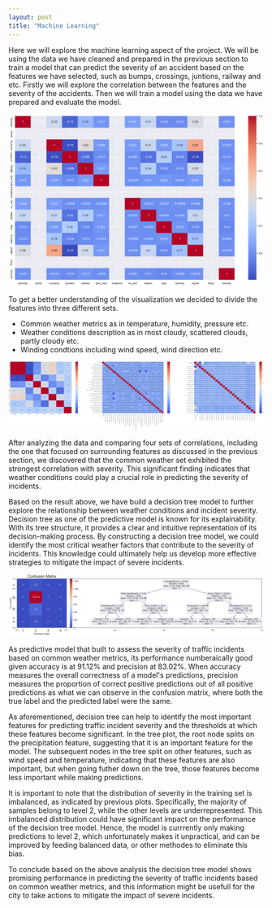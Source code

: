 ```yaml
---
layout: post
title: "Machine Learning"
---
```


Here we will explore the machine learning aspect of the project. We will be using the data we have cleaned and prepared in the previous section to train a model that can predict the severity of an accident based on the features we have selected, such as bumps, crossings, juntions, railway and etc. Firstly we will explore the correlation between the features and the severity of the accidents. Then we will train a model using the data we have prepared and evaluate the model.

<img src="assets/images/Correlation_Matrix.png" alt="Correlation Matrix"/>

To get a better understanding of the visualization we decided to divide the features into three different sets.
- Common weather metrics as in temperature, humidity, pressure etc.
- Weather conditions description as in most cloudy, scattered clouds, partly cloudy etc.
- Winding condtions including wind speed, wind direction etc.

<img src="assets/images/three_correlariont.png" alt="Correlation Matrix 3"/>

After analyzing the data and comparing four sets of correlations, including the one that focused on surrounding features as discussed in the previous section, we discovered that the common weather set exhibited the strongest correlation with severity. This significant finding indicates that weather conditions could play a crucial role in predicting the severity of incidents.

Based on the result above, we have build a decision tree model to further explore the relationship between weather conditions and incident severity. Decision tree as one of the predictive model is known for its explainability. With its tree structure, it provides a clear and intuitive representation of its decision-making process. By constructing a decision tree model, we could identify the most critical weather factors that contribute to the severity of incidents. This knowledge could ultimately help us develop more effective strategies to mitigate the impact of severe incidents.

<img src="assets/images/decision_tree.png" alt="Decision Tree"/>

As predictive model that built to assess the severity of traffic incidents based on common weather metrics, its performance numberaically good given accuracy is at 91.12% and precision at 83.02%. When accuracy measures the overall correctness of a model's predictions, precision measures the proportion of correct positive predictions out of all positive predictions as what we can observe in the confusion matrix, where both the true label and the predicted label were the same.

As aforementioned, decision tree can help to identify the most important features for predicting traffic incident severity and the thresholds at which these features become significant. In the tree plot, the root node splits on the precipitation feature, suggesting that it is an important feature for the model. The subsequent nodes in the tree split on other features, such as wind speed and temperature, indicating that these features are also important, but when going futher down on the tree, those features become less important while making predictions.

It is important to note that the distribution of severity in the training set is imbalanced, as indicated by previous plots. Specifically, the majority of samples belong to level 2, while the other levels are underrepresented. This imbalanced distribution could have significant impact on the performance of the decision tree model. Hence, the model is currrently only making predictions to level 2, which unfortunately makes it unpractical, and can be improved by feeding balanced data, or other methodes to eliminate this bias.

To conclude based on the above analysis the decision tree model shows promising performance in predicting the severity of traffic incidents based on common weather metrics, and this information might be usefull for the city to take actions to mitigate the impact of severe incidents.